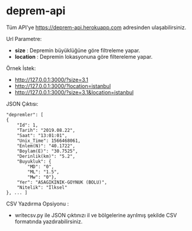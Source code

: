 # deprem-api
Tüm API'ye https://deprem-api.herokuapp.com adresinden ulaşabilirsiniz.

Url Parametre:
- 	**size** : Depremin büyüklüğüne göre filtreleme yapar.
- 	**location** : Depremin lokasyonuna göre filtereleme yapar.

Örnek İstek:
- 	http://127.0.0.1:3000/?size=3.1
- 	http://127.0.0.1:3000/?location=istanbul
- 	http://127.0.0.1:3000/?size=3.1&location=istanbul

JSON Çıktısı:

    "depremler": [
    {
    	"Id": 1,
    	"Tarih": "2019.08.22",
    	"Saat": "13:01:01",
    	"Unix_Time": 1566468061,
    	"Enlem(N)": "40.1722",
    	"Boylam(E)": "30.7525",
    	"Derinlik(km)": "5.2",
    	"Buyukluk": {
    		"MD": "0",
    		"ML": "1.5",
    		"Mw": "0"},
    	"Yer": "ASAGIKINIK-GOYNUK (BOLU)",
    	"Nitelik": "İlksel"
    }, ... ]
    
CSV Yazdırma Opsiyonu :
-   writecsv.py ile JSON çıktınızı il ve bölgelerine ayrılmış şekilde CSV formatında yazdırabilirsiniz.



